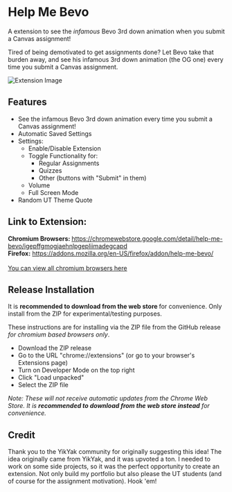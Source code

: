 # Help Me Bevo

A extension to see the <i>infamous</i> Bevo 3rd down animation when you submit a Canvas assignment!

Tired of being demotivated to get assignments done? 
Let Bevo take that burden away, and see his infamous 3rd down animation (the OG one) every time you submit a Canvas assignment. 

![Extension Image](https://lh3.googleusercontent.com/nV0uRjXJ9PRps2P3YY9rYKPUT-yYxGjKgwpmO6njmjV1kXdv4rJNr6LxXtz1gRBOB1eKHVyj6CPcpI_Kf791uBfV1jw=s1280-w1280-h800)

## Features

- See the infamous Bevo 3rd down animation every time you submit a Canvas assignment!
- Automatic Saved Settings
- Settings:
  - Enable/Disable Extension
  - Toggle Functionality for:
    - Regular Assignments
    - Quizzes
    - Other (buttons with "Submit" in them)
  - Volume
  - Full Screen Mode
- Random UT Theme Quote

## Link to Extension:

<b>Chromium Browsers: </b>https://chromewebstore.google.com/detail/help-me-bevo/igepffgmogjaehnlpgepliimadegcapd 
<br />
<b>Firefox:</b> https://addons.mozilla.org/en-US/firefox/addon/help-me-bevo/
<br />
<br />
[You can view all chromium browsers here](https://en.wikipedia.org/wiki/Chromium_(web_browser))


## Release Installation
It is <b>recommended to download from the web store </b> for convenience.</i>
Only install from the ZIP for experimental/testing purposes.

These instructions are for installing via the ZIP file from the GitHub release <i>for chromium based browsers only</i>.
- Download the ZIP release
- Go to the URL "chrome://extensions" (or go to your browser's Extensions page)
- Turn on Developer Mode on the top right
- Click "Load unpacked"
- Select the ZIP file 

<i>Note: These will not receive automatic updates from the Chrome Web Store. It is <b>recommended to download from the web store instead</b> for convenience.</i>

## Credit
Thank you to the YikYak community for originally suggesting this idea!
The idea originally came from YikYak, and it was upvoted a ton. I needed to work on some side projects, so it was the perfect opportunity to create an extension. Not only build my portfolio but also please the UT students (and of course for the assignment motivation). Hook 'em!
